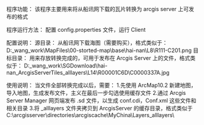 

程序功能：
    该程序主要用来将从船讯网下载的瓦片转换为 arcgis server 上可发布的格式

程序运行方法：
    配置 config.properties 文件，运行 Client

配置说明：
    源目录：
        从船讯网下载海图（需要购买），格式类似于：
        D:\_wang_work\MapFiles\00-storted-map\base\hai-nan\L8\R111-C201.png
    目标目录：
        用来存放转换完成的，可用于发布在 Arcgis Server 上的文件，格式类似于：
        D:\_wang_work\SGDownload\hai-nan_ArcgisServerTiles\_alllayers\L14\R00001C6D\C0000337A.jpg

使用说明：
    当文件全部转换完成以后，需要：
        1.先使用 ArcMap10.2 新建地图，导入地图，生成发布文件，主义在最后一步勾选使用缓存文件
        2.通过 Arcgis Server Manager 网页端发布 .sd 文件，以生成 conf.cdi，Conf.xml 这些文件和相关目录
        3.将 _alllayers 文件夹拷贝到 ArcgisServer 的缓存目录，格式类似于 C:\arcgisserver\directories\arcgiscache\MyChina\Layers\_alllayers\